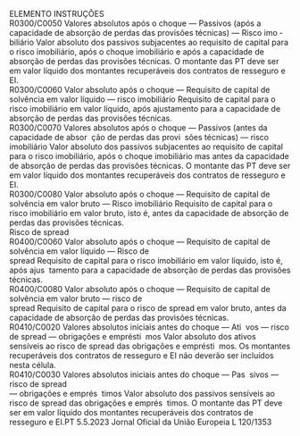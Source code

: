  
ELEMENTO  INSTRUÇÕES  
R0300/C0050  Valores absolutos após o 
choque — Passivos (após 
a capacidade de absorção 
de perdas das provisões 
técnicas) — Risco imo ­
biliário  Valor absoluto dos passivos subjacentes ao requisito de capital para o risco 
imobiliário, após o choque imobiliário e após a capacidade de absorção de perdas 
das provisões técnicas. 
O montante das PT deve ser em valor líquido dos montantes recuperáveis dos 
contratos de resseguro e EI.  
R0300/C0060  Valor absoluto após o 
choque — Requisito de 
capital de solvência em 
valor líquido — risco 
imobiliário  Requisito de capital para o risco imobiliário em valor líquido, após ajustamento 
para a capacidade de absorção de perdas das provisões técnicas.  
R0300/C0070  Valores absolutos após o 
choque — Passivos (antes 
da capacidade de absor ­
ção de perdas das provi ­
sões técnicas) — risco 
imobiliário  Valor absoluto dos passivos subjacentes ao requisito de capital para o risco 
imobiliário, após o choque imobiliário mas antes da capacidade de absorção de 
perdas das provisões técnicas. 
O montante das PT deve ser em valor líquido dos montantes recuperáveis dos 
contratos de resseguro e EI.  
R0300/C0080  Valor absoluto após o 
choque — Requisito de 
capital de solvência em 
valor bruto — Risco 
imobiliário  Requisito de capital para o risco imobiliário em valor bruto, isto é, antes da 
capacidade de absorção de perdas das provisões técnicas.  
Risco de  spread  
R0400/C0060  Valor absoluto após o 
choque — Requisito de 
capital de solvência em 
valor líquido — Risco de  
spread  Requisito de capital para o risco imobiliário em valor líquido, isto é, após ajus ­
tamento para a capacidade de absorção de perdas das provisões técnicas.  
R0400/C0080  Valor absoluto após o 
choque — Requisito de 
capital de solvência em 
valor bruto — risco de  
spread  Requisito de capital para o risco de  spread  em valor bruto, antes da capacidade de 
absorção de perdas das provisões técnicas.  
R0410/C0020  Valores absolutos iniciais 
antes do choque — Ati ­
vos — risco de  spread  — 
obrigações e emprésti ­
mos  Valor absoluto dos ativos sensíveis ao risco de  spread  das obrigações e emprésti ­
mos. 
Os montantes recuperáveis dos contratos de resseguro e EI não deverão ser 
incluídos nesta célula.  
R0410/C0030  Valores absolutos iniciais 
antes do choque — Pas ­
sivos — risco de  spread  
— obrigações e emprés ­
timos  Valor absoluto dos passivos sensíveis ao risco de  spread  das obrigações e emprés ­
timos. 
O montante das PT deve ser em valor líquido dos montantes recuperáveis dos 
contratos de resseguro e EI.PT  5.5.2023 Jornal Oficial da União Europeia L 120/1353